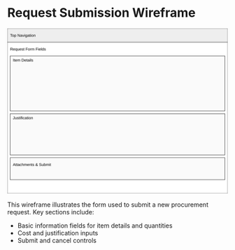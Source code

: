 # Request Submission Wireframe

![Request Submission Form](request-form-wireframe.svg)

This wireframe illustrates the form used to submit a new procurement request. Key sections include:

- Basic information fields for item details and quantities
- Cost and justification inputs
- Submit and cancel controls
